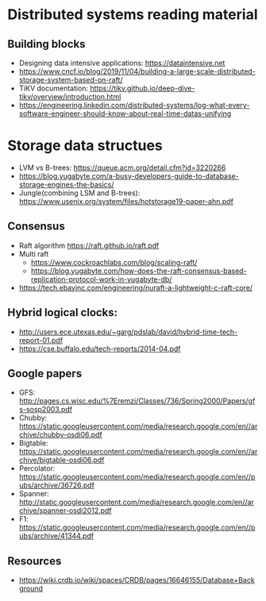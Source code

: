 # Distributed systems reading material

## Building blocks
  - Designing data intensive applications: https://dataintensive.net
  - https://www.cncf.io/blog/2019/11/04/building-a-large-scale-distributed-storage-system-based-on-raft/
  - TiKV documentation: https://tikv.github.io/deep-dive-tikv/overview/introduction.html
  - https://engineering.linkedin.com/distributed-systems/log-what-every-software-engineer-should-know-about-real-time-datas-unifying
  
  
# Storage data structues
  - LVM vs B-trees: https://queue.acm.org/detail.cfm?id=3220266
  - https://blog.yugabyte.com/a-busy-developers-guide-to-database-storage-engines-the-basics/
  - Jungle(combining LSM and B-trees): https://www.usenix.org/system/files/hotstorage19-paper-ahn.pdf
  
## Consensus
- Raft algorithm https://raft.github.io/raft.pdf
- Multi raft 
  - https://www.cockroachlabs.com/blog/scaling-raft/
  - https://blog.yugabyte.com/how-does-the-raft-consensus-based-replication-protocol-work-in-yugabyte-db/
- https://tech.ebayinc.com/engineering/nuraft-a-lightweight-c-raft-core/

## Hybrid logical clocks:
- http://users.ece.utexas.edu/~garg/pdslab/david/hybrid-time-tech-report-01.pdf
- https://cse.buffalo.edu/tech-reports/2014-04.pdf

## Google papers
- GFS: http://pages.cs.wisc.edu/%7Eremzi/Classes/736/Spring2000/Papers/gfs-sosp2003.pdf
- Chubby: https://static.googleusercontent.com/media/research.google.com/en//archive/chubby-osdi06.pdf
- Bigtable: https://static.googleusercontent.com/media/research.google.com/en//archive/bigtable-osdi06.pdf
- Percolator: https://static.googleusercontent.com/media/research.google.com/en//pubs/archive/36726.pdf
- Spanner: http://static.googleusercontent.com/media/research.google.com/en//archive/spanner-osdi2012.pdf
- F1: https://static.googleusercontent.com/media/research.google.com/en//pubs/archive/41344.pdf
  
 ## Resources
  - https://wiki.crdb.io/wiki/spaces/CRDB/pages/16646155/Database+Background
